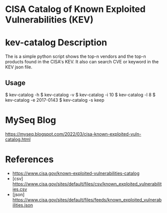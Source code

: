 # CISA Catalog of Known Exploited Vulnerabilities (KEV) 

# kev-catalog Description
The is a simple python script shows the top-n vendors and the top-n products found in the CISA's KEV. It also can search CVE or keyword in the KEV json file. 

## Usage
$ kev-catalog -h
$ kev-catalog -v 
$ kev-catalog -i 10
$ kev-catalog -l 8 
$ kev-catalog -e 2017-0143
$ kev-catalog -s keep


# MySeq Blog
https://myseq.blogspot.com/2022/03/cisa-known-exploited-vuln-catalog.html

# References
- https://www.cisa.gov/known-exploited-vulnerabilities-catalog
- [csv] https://www.cisa.gov/sites/default/files/csv/known_exploited_vulnerabilities.csv
- [json] https://www.cisa.gov/sites/default/files/feeds/known_exploited_vulnerabilities.json
